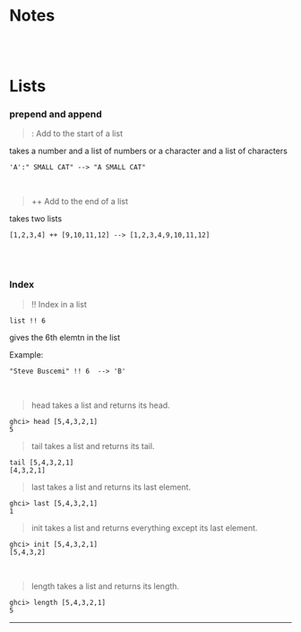 # Notes
<br/>
<br/>

# Lists

### prepend and append
> : Add to the start of a list

takes a number and a list of numbers or a character and a list of characters
```
'A':" SMALL CAT" --> "A SMALL CAT"
```

<br/>

> ++ Add to the end of a list

takes two lists
```
[1,2,3,4] ++ [9,10,11,12] --> [1,2,3,4,9,10,11,12]  
``` 

<br/>
<br/>

### Index
> !! Index in a list
```
list !! 6
````
 gives the 6th elemtn in the list

Example:
```
"Steve Buscemi" !! 6  --> 'B'  
```

<br/>

> head takes a list and returns its head.
```
ghci> head [5,4,3,2,1]  
5  
```
> tail takes a list and returns its tail.
```
tail [5,4,3,2,1]  
[4,3,2,1]   
```
> last takes a list and returns its last element.
```
ghci> last [5,4,3,2,1]  
1    
```
> init takes a list and returns everything except its last element.
```
ghci> init [5,4,3,2,1]  
[5,4,3,2]   
```

<br/>

> length takes a list and returns its length.
```
ghci> length [5,4,3,2,1]  
5  
```

-------------------------------------------------